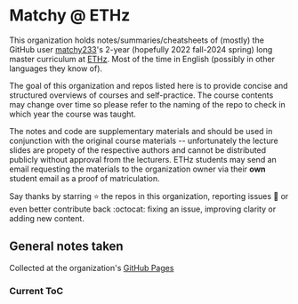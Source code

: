 # Matchy @ ETHz

This organization holds notes/summaries/cheatsheets of (mostly) the GitHub user [matchy233](https://github.com/matchy233)'s 2-year (hopefully 2022 fall-2024 spring) long master curriculum at [ETHz](https://ethz.ch/en.html). Most of the time in English (possibly in other languages they know of).

The goal of this organization and repos listed here is to provide concise and structured overviews of courses and self-practice. The course contents may change over time so please refer to the naming of the repo to check in which year the course was taught. 

The notes and code are supplementary materials and should be used in conjunction with the original course materials -- unfortunately the lecture slides are propety of the respective authors and cannot be distributed publicly without approval from the lecturers. ETHz students may send an email requesting the materials to the organization owner via their **own** student email as a proof of matriculation.

Say thanks by starring :star: the repos in this organization, reporting issues :bug: or even better contribute back :octocat: fixing an issue, improving clarity or adding new content.

## General notes taken

Collected at the organization's [GitHub Pages](https://matchy-at-ethz.github.io)

### Current ToC

<!-- todo: copy the toc of README.md in matchy-at-ethz.github.io on each build -->

